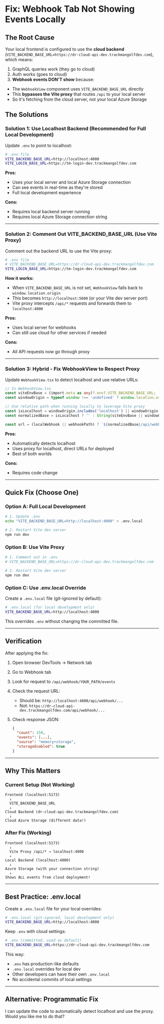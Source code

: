 #  Fix: Webhook Tab Not Showing Events Locally

## The Root Cause

Your local frontend is configured to use the **cloud backend** (`VITE_BACKEND_BASE_URL=https://dr-cloud-api-dev.trackmangolfdev.com`), which means:

1.  GraphQL queries work (they go to cloud)
2.  Auth works (goes to cloud)
3.  **Webhook events DON'T show** because:
   - The `WebhookView` component uses `VITE_BACKEND_BASE_URL` directly
   - This **bypasses the Vite proxy** that routes `/api` to your local server
   - So it's fetching from the cloud server, not your local Azure Storage

## The Solutions

### Solution 1: Use Localhost Backend (Recommended for Full Local Development)

Update `.env` to point to localhost:

```bash
# .env file
VITE_BACKEND_BASE_URL=http://localhost:4000
VITE_LOGIN_BASE_URL=https://tm-login-dev.trackmangolfdev.com
```

**Pros:**
-  Uses your local server and local Azure Storage connection
-  Can see events in real-time as they're stored
-  Full local development experience

**Cons:**
-  Requires local backend server running
-  Requires local Azure Storage connection string

---

### Solution 2: Comment Out VITE_BACKEND_BASE_URL (Use Vite Proxy)

Comment out the backend URL to use the Vite proxy:

```bash
# .env file
# VITE_BACKEND_BASE_URL=https://dr-cloud-api-dev.trackmangolfdev.com
VITE_LOGIN_BASE_URL=https://tm-login-dev.trackmangolfdev.com
```

**How it works:**
- When `VITE_BACKEND_BASE_URL` is not set, `WebhookView` falls back to `window.location.origin`
- This becomes `http://localhost:5000` (or your Vite dev server port)
- Vite proxy intercepts `/api/*` requests and forwards them to `localhost:4000`

**Pros:**
-  Uses local server for webhooks
-  Can still use cloud for other services if needed

**Cons:**
-  All API requests now go through proxy

---

### Solution 3: Hybrid - Fix WebhookView to Respect Proxy

Update `WebhookView.tsx` to detect localhost and use relative URLs:

```typescript
// In WebhookView.tsx
const viteEnvBase = (import.meta as any)?.env?.VITE_BACKEND_BASE_URL;
const windowOrigin = typeof window !== 'undefined' ? window.location.origin : '';

// Use relative path when running locally to leverage Vite proxy
const isLocalhost = windowOrigin.includes('localhost') || windowOrigin.includes('127.0.0.1');
const normalizedBase = isLocalhost ? '' : String(viteEnvBase || windowOrigin || '').replace(/\/$/, '');

const url = (localWebhook || webhookPath) ? `${normalizedBase}/api/webhook/${(localWebhook || webhookPath)}` : null;
```

**Pros:**
-  Automatically detects localhost
-  Uses proxy for localhost, direct URLs for deployed
-  Best of both worlds

**Cons:**
-  Requires code change

---

## Quick Fix (Choose One)

### Option A: Full Local Development

```bash
# 1. Update .env
echo "VITE_BACKEND_BASE_URL=http://localhost:4000" > .env.local

# 2. Restart Vite dev server
npm run dev
```

### Option B: Use Vite Proxy

```bash
# 1. Comment out in .env
# VITE_BACKEND_BASE_URL=https://dr-cloud-api-dev.trackmangolfdev.com

# 2. Restart Vite dev server
npm run dev
```

### Option C: Use .env.local Override

Create a `.env.local` file (git-ignored by default):

```bash
# .env.local (for local development only)
VITE_BACKEND_BASE_URL=http://localhost:4000
```

This overrides `.env` without changing the committed file.

---

## Verification

After applying the fix:

1. Open browser DevTools → Network tab
2. Go to Webhook tab
3. Look for request to `/api/webhook/YOUR_PATH/events`
4. Check the request URL:
   -  Should be: `http://localhost:4000/api/webhook/...`
   -  Not: `https://dr-cloud-api-dev.trackmangolfdev.com/api/webhook/...`

5. Check response JSON:
   ```json
   {
     "count": 150,
     "events": [...],
     "source": "memory+storage",
     "storageEnabled": true
   }
   ```

---

## Why This Matters

### Current Setup (Not Working)
```
Frontend (localhost:5173)
  ↓
  VITE_BACKEND_BASE_URL
  ↓
Cloud Backend (dr-cloud-api-dev.trackmangolfdev.com)
  ↓
Cloud Azure Storage (different data!)
```

### After Fix (Working)
```
Frontend (localhost:5173)
  ↓
  Vite Proxy /api/* → localhost:4000
  ↓
Local Backend (localhost:4000)
  ↓
Azure Storage (with your connection string)
  ↓
Shows ALL events from cloud deployment! 
```

---

## Best Practice: .env.local

Create a `.env.local` file for your local overrides:

```bash
# .env.local (git-ignored, local development only)
VITE_BACKEND_BASE_URL=http://localhost:4000
```

Keep `.env` with cloud settings:

```bash
# .env (committed, used as default)
VITE_BACKEND_BASE_URL=https://dr-cloud-api-dev.trackmangolfdev.com
```

This way:
-  `.env` has production-like defaults
-  `.env.local` overrides for local dev
-  Other developers can have their own `.env.local`
-  No accidental commits of local settings

---

## Alternative: Programmatic Fix

I can update the code to automatically detect localhost and use the proxy. Would you like me to do that?
